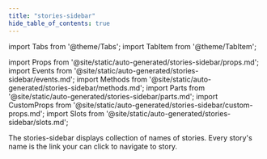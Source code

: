 ```yaml
---
title: "stories-sidebar"
hide_table_of_contents: true
---
```

import Tabs from '@theme/Tabs';
import TabItem from '@theme/TabItem';

import Props from '@site/static/auto-generated/stories-sidebar/props.md';
import Events from '@site/static/auto-generated/stories-sidebar/events.md';
import Methods from '@site/static/auto-generated/stories-sidebar/methods.md';
import Parts from '@site/static/auto-generated/stories-sidebar/parts.md';
import CustomProps from '@site/static/auto-generated/stories-sidebar/custom-props.md';
import Slots from '@site/static/auto-generated/stories-sidebar/slots.md';





The stories-sidebar displays collection of names of stories. Every story's name is the link your can click to navigate to story.

  
<Props />
<Events />
<Methods />
<Parts />
<CustomProps />
<Slots />